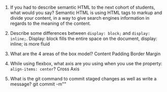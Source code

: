 1. If you had to describe semantic HTML to the next cohort of students, what would you say?
Semantic HTML is using HTML tags to markup and divide your content, in a way to give search engines information in regards to the meaning of the content.

2. Describe some differences between ```display: block;``` and ```display: inline;```.
Display: block fills the entire space on the document, display: inline; is more fluid

3. What are the 4 areas of the box model?
Content
Padding
Border
Margin

4. While using flexbox, what axis are you using when you use the property: ```align-items: center```?
Cross Axis
5. What is the git command to commit staged changes as well as write a message? 
git commit -m"<message>"